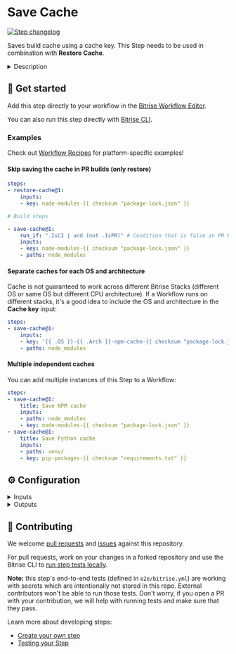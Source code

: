# Save Cache

[![Step changelog](https://shields.io/github/v/release/bitrise-steplib/bitrise-step-save-cache?include_prereleases&label=changelog&color=blueviolet)](https://github.com/bitrise-steplib/bitrise-step-save-cache/releases)

Saves build cache using a cache key. This Step needs to be used in combination with **Restore Cache**.

<details>
<summary>Description</summary>

Saves build cache using a cache key. This Step needs to be used in combination with **Restore Cache**.

#### About key-based caching

Key-based caching is a concept where cache archives are saved and restored using a unique cache key. One Bitrise project can have multiple cache archives stored simultaneously, and the **Restore Cache Step** downloads a cache archive associated with the key provided as a Step input. The **Save Cache** Step is responsible for uploading the cache archive with an exact key.

Caches can become outdated across builds when something changes in the project (for example, a dependency gets upgraded to a new version). In this case, a new (unique) cache key is needed to save the new cache contents. This is possible if the cache key is dynamic and changes based on the project state (for example, a checksum of the dependency lockfile is part of the cache key). If you use the same dynamic cache key when restoring the cache, the Step will download the most relevant cache archive available.

Key-based caching is platform-agnostic and can be used to cache anything by carefully selecting the cache key and the files/folders to include in the cache.

#### Templates

The Step requires a string key to use when uploading a cache archive. In order to always download the most relevant cache archive for each build, the cache key input can contain template elements. The **Restore cache Step** evaluates the key template at runtime and the final key value can change based on the build environment or files in the repo. Similarly, the **Save cache** Step also uses templates to compute a unique cache key when uploading a cache archive.

The following variables are supported in the **Cache key** input:

- `cache-key-{{ .Branch }}`: Current git branch the build runs on
- `cache-key-{{ .CommitHash }}`: SHA-256 hash of the git commit the build runs on
- `cache-key-{{ .Workflow }}`: Current Bitrise workflow name (eg. `primary`)
- `{{ .Arch }}-cache-key`: Current CPU architecture (`amd64` or `arm64`)
- `{{ .OS }}-cache-key`: Current operating system (`linux` or `darwin`)

Functions available in a template:

`checksum`: This function takes one or more file paths and computes the SHA256 [checksum](https://en.wikipedia.org/wiki/Checksum) of the file contents. This is useful for creating unique cache keys based on files that describe content to cache.

Examples of using `checksum`:
- `cache-key-{{ checksum "package-lock.json" }}`
- `cache-key-{{ checksum "**/Package.resolved" }}`
- `cache-key-{{ checksum "**/*.gradle*" "gradle.properties" }}`

`getenv`: This function returns the value of an environment variable or an empty string if the variable is not defined.

Examples of `getenv`:
- `cache-key-{{ getenv "PR" }}`
- `cache-key-{{ getenv "BITRISEIO_PIPELINE_ID" }}`

#### Key matching

The most straightforward use case is when both the **Save cache** and **Restore cache** Steps use the same exact key to transfer cache between builds. Stored cache archives are scoped to the Bitrise project. Builds can restore caches saved by any previous Workflow run on any Bitrise Stack.

Unlike this Step, the **Restore cache** Step can define multiple keys as fallbacks when there is no match for the first cache key. See the docs of the **Restore cache** Step for more details.

#### Skip saving the cache

The Step can decide to skip saving a new cache entry to avoid unnecessary work. This happens when there is a previously restored cache in the same workflow and the new cache would have the same contents as the one restored. Make sure to use unique cache keys with a checksum, and enable the **Unique cache key** input for the most optimal execution.

#### Related steps

[Restore cache](https://github.com/bitrise-steplib/bitrise-step-restore-cache/)

</details>

## 🧩 Get started

Add this step directly to your workflow in the [Bitrise Workflow Editor](https://devcenter.bitrise.io/steps-and-workflows/steps-and-workflows-index/).

You can also run this step directly with [Bitrise CLI](https://github.com/bitrise-io/bitrise).

### Examples

Check out [Workflow Recipes](https://github.com/bitrise-io/workflow-recipes#-key-based-caching-beta) for platform-specific examples!

#### Skip saving the cache in PR builds (only restore)

```yaml
steps:
- restore-cache@1:
    inputs:
    - key: node-modules-{{ checksum "package-lock.json" }}

# Build steps

- save-cache@1:
    run_if: ".IsCI | and (not .IsPR)" # Condition that is false in PR builds
    inputs:
    - key: node-modules-{{ checksum "package-lock.json" }}
    - paths: node_modules
```

#### Separate caches for each OS and architecture

Cache is not guaranteed to work across different Bitrise Stacks (different OS or same OS but different CPU architecture). If a Workflow runs on different stacks, it's a good idea to include the OS and architecture in the **Cache key** input:

```yaml
steps:
- save-cache@1:
    inputs:
    - key: '{{ .OS }}-{{ .Arch }}-npm-cache-{{ checksum "package-lock.json" }}'
    - paths: node_modules
```

#### Multiple independent caches

You can add multiple instances of this Step to a Workflow:

```yaml
steps:
- save-cache@1:
    title: Save NPM cache
    inputs:
    - paths: node_modules
    - key: node-modules-{{ checksum "package-lock.json" }}
- save-cache@1:
    title: Save Python cache
    inputs:
    - paths: venv/
    - key: pip-packages-{{ checksum "requirements.txt" }}
```


## ⚙️ Configuration

<details>
<summary>Inputs</summary>

| Key | Description | Flags | Default |
| --- | --- | --- | --- |
| `key` | Key used for saving a cache archive.  The key supports template elements for creating dynamic cache keys. These dynamic keys change the final key value based on the build environment or files in the repo in order to create new cache archives. See the Step description for more details and examples.  The maximum length of a key is 512 characters (longer keys get truncated). Commas (`,`) are not allowed in keys. | required |  |
| `paths` | List of files and folders to include in the cache.  Add one path per line. Each path can contain wildcards (`*` and `**`) that are evaluated at runtime. | required |  |
| `verbose` | Enable logging additional information for troubleshooting | required | `false` |
| `is_key_unique` | Enabling this allows the Step to skip creating a new cache archive when the workflow previously restored the cache with the same key.  This requires the cache key to be unique, so that the key changes whenever the files in the cache change. In practice, this means adding a `checksum` part to the key template with a file that describes the cache content (such as a lockfile).  Example of a cache key where this can be safely turned on: `npm-cache-{{ checksum "package-lock.json" }}`. On the other hand, `my-cache-{{ .OS }}-{{ .Arch }}` is not unique (even though it uses templates).  Note: the Step can still skip uploading a cache when this input is `false`, it just needs to create the archive first to compute its checksum (which takes time). |  | `false` |
</details>

<details>
<summary>Outputs</summary>
There are no outputs defined in this step
</details>

## 🙋 Contributing

We welcome [pull requests](https://github.com/bitrise-steplib/bitrise-step-save-cache/pulls) and [issues](https://github.com/bitrise-steplib/bitrise-step-save-cache/issues) against this repository.

For pull requests, work on your changes in a forked repository and use the Bitrise CLI to [run step tests locally](https://devcenter.bitrise.io/bitrise-cli/run-your-first-build/).

**Note:** this step's end-to-end tests (defined in `e2e/bitrise.yml`) are working with secrets which are intentionally not stored in this repo. External contributors won't be able to run those tests. Don't worry, if you open a PR with your contribution, we will help with running tests and make sure that they pass.


Learn more about developing steps:

- [Create your own step](https://devcenter.bitrise.io/contributors/create-your-own-step/)
- [Testing your Step](https://devcenter.bitrise.io/contributors/testing-and-versioning-your-steps/)

